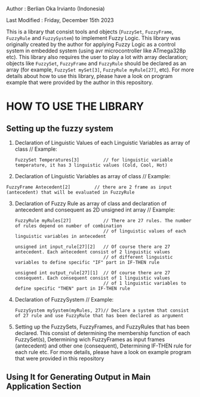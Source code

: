 Author          : Berlian Oka Irvianto  (Indonesia)

Last Modified   : Friday, December 15th 2023


This is a library that consist tools and objects (`FuzzySet`, `FuzzyFrame`, `FuzzyRule`
and `FuzzySystem`) to implement Fuzzy Logic. This library was originally
created by the author for applying Fuzzy Logic as a control system in
embedded system (using avr microcontroller like ATmega328p etc). This
library also requires the user to play a lot with array declaration;
objects like `FuzzySet`, `FuzzyFrame` and `FuzzyRule` should be declared
as an array (for example, `FuzzySet mySet[3]`, `FuzzyRule myRule[27]`, etc).
For more details about how to use this library, please have a look on
program example that were provided by the author in this repository.

# HOW TO USE THE LIBRARY
## Setting up the fuzzy system
  
1. Declaration of Linguistic Values of each Linguistic Variables as array of class <FuzzySet>
   // Example:
   ```
   FuzzySet Temperatures[3]         // for linguistic variable temperature, it has 3 linguistic values (Cold, Cool, Hot)
   ```
  
2. Declaration of Linguistic Variables as array of class <FuzzyFrame>
   // Example:
  ```
  FuzzyFrame Antecedent[2]         // there are 2 frame as input (antecedent) that will be evaluated in FuzzyRule
  ```

3. Declaration of Fuzzy Rule as array of class <FuzzyRule> and declaration of antecedent and consequent
   as 2D unsigned int array
   // Example:
   ```
   FuzzyRule myRules[27]            // There are 27 rules. The number of rules depend on number of combination
                                    // of linguistic values of each linguistic variables in antecedent

   unsigned int input_rule[27][2]   // Of course there are 27 antecedent. Each antecedent consist of 2 linguistic values
                                    // of different linguistic variables to define specific "IF" part in IF-THEN rule

   unsigned int output_rule[27][1]  // Of course there are 27 consequent. Each consequent consist of 1 linguistic values
                                    // of 1 linguistic variables to define specific "THEN" part in IF-THEN rule
   ```
  
4. Declaration of FuzzySystem
   // Example:
   ```
   FuzzySystem mySystem(myRules, 27)// Declare a system that consist of 27 rule and use FuzzyRule that has been declared as argument

5. Setting up the FuzzySets, FuzzyFrames, and FuzzyRules that has been declared. This consist
   of determining the membership function of each FuzzySet(s), Determining wich FuzzyFrames as
   input frames (antecedent) and other one (consequent), Determining IF-THEN rule for each rule
   etc. For more details, please have a look on example program that were provided in this repository

## Using It for Generating Output in Main Application Section
